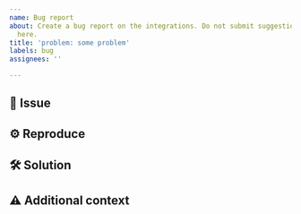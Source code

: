 ```yaml
---
name: Bug report
about: Create a bug report on the integrations. Do not submit suggestions for patches
  here.
title: 'problem: some problem'
labels: bug
assignees: ''

---
```


## 🐞 Issue

<!-- Describe your issue in detail here -->

## ⚙ Reproduce

<!-- Include your environment and steps to reproduce the issue as detailed as possible -->

## 🛠 Solution

<!-- If applicable, add a possible solution -->

## ⚠ Additional context

<!-- Add any other context about the problem here -->
